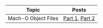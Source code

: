 Topic | Posts
----- | -----
Mach-O Object Files | [Part 1](posts/macho1.md), [Part 2](posts/macho2.md)
